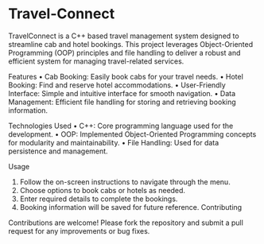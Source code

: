 # Travel-Connect

TravelConnect is a C++ based travel management system designed to streamline cab and hotel bookings. 
This project leverages Object-Oriented Programming (OOP) principles and file handling to deliver a robust and efficient system for managing travel-related services.

Features
•	Cab Booking: Easily book cabs for your travel needs.
•	Hotel Booking: Find and reserve hotel accommodations.
•	User-Friendly Interface: Simple and intuitive interface for smooth navigation.
•	Data Management: Efficient file handling for storing and retrieving booking information.

Technologies Used
•	C++: Core programming language used for the development.
•	OOP: Implemented Object-Oriented Programming concepts for modularity and maintainability.
•	File Handling: Used for data persistence and management.

Usage
1.	Follow the on-screen instructions to navigate through the menu.
2.	Choose options to book cabs or hotels as needed.
3.	Enter required details to complete the bookings.
4.	Booking information will be saved for future reference.
Contributing

Contributions are welcome! Please fork the repository and submit a pull request for any improvements or bug fixes.


 
